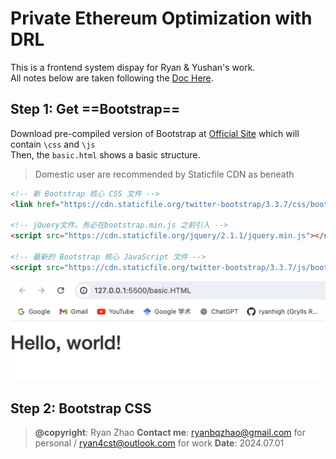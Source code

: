 # Private Ethereum Optimization with DRL 
This is a frontend system dispay for Ryan & Yushan's work.  
All notes below are taken following the [Doc Here](https://www.runoob.com/bootstrap/bootstrap-css-overview.html).

## Step 1: Get ==Bootstrap==  
Download pre-compiled version of Bootstrap at [Official Site](https://v4.bootcss.com/docs/getting-started/download/) which will contain ``\css`` and ``\js``  
Then, the ``basic.html`` shows a basic structure.  
> Domestic user are recommended by Staticfile CDN as beneath  
```html
<!-- 新 Bootstrap 核心 CSS 文件 -->
<link href="https://cdn.staticfile.org/twitter-bootstrap/3.3.7/css/bootstrap.min.css" rel="stylesheet">
 
<!-- jQuery文件。务必在bootstrap.min.js 之前引入 -->
<script src="https://cdn.staticfile.org/jquery/2.1.1/jquery.min.js"></script>
 
<!-- 最新的 Bootstrap 核心 JavaScript 文件 -->
<script src="https://cdn.staticfile.org/twitter-bootstrap/3.3.7/js/bootstrap.min.js"></script>
```
![image](/picture/截屏2024-07-01%2016.11.37.png)  

## Step 2: Bootstrap CSS


  
> **@copyright**: Ryan Zhao
> **Contact me**: ryanbqzhao@gmail.com for personal / ryan4cst@outlook.com for work
> **Date**: 2024.07.01
